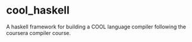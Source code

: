 cool_haskell
============

A haskell framework for building a COOL language compiler following the coursera compiler course.